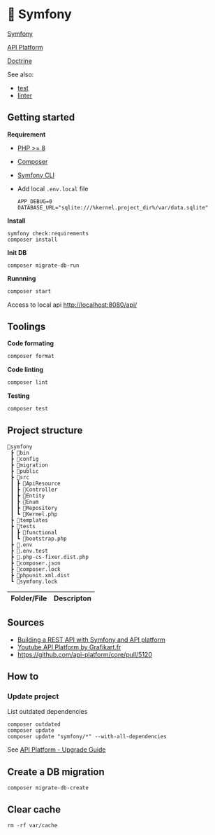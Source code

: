 # 🐘 Symfony

[Symfony](https://symfony.com/)

[API Platform](https://api-platform.com/)

[Doctrine](https://www.doctrine-project.org/)

See also:
- [test](test)
- [linter](linter)

## Getting started

**Requirement**

- [PHP >= 8](https://www.php.net/downloads.php)
- [Composer](https://getcomposer.org/)
- [Symfony CLI](https://symfony.com/download)

- Add local `.env.local` file
  ```shell
  APP_DEBUG=0
  DATABASE_URL="sqlite:///%kernel.project_dir%/var/data.sqlite"
  ```

**Install**

```
symfony check:requirements
composer install
```

**Init DB**

```
composer migrate-db-run
```

**Runnning**

```bash
composer start
```

Access to local api <http://localhost:8080/api/>

## Toolings

**Code formating**

```bash
composer format
```

**Code linting**

```bash
composer lint
```

**Testing**

```bash
composer test
```

## Project structure

```
📂symfony
 ┣ 📂bin
 ┣ 📂config
 ┣ 📂migration
 ┣ 📂public
 ┣ 📂src
 ┃ ┣ 📂ApiResource
 ┃ ┣ 📂Controller
 ┃ ┣ 📂Entity
 ┃ ┣ 📂Enum
 ┃ ┣ 📂Repository
 ┃ ┗ 📜Kermel.php
 ┣ 📂templates
 ┣ 📂tests
 ┃ ┣ 📂functional
 ┃ ┗ 📜bootstrap.php
 ┣ 📜.env
 ┣ 📜.env.test
 ┣ 📜.php-cs-fixer.dist.php
 ┣ 📜composer.json
 ┣ 📜composer.lock
 ┣ 📜phpunit.xml.dist
 ┗ 📜symfony.lock
```


| Folder/File | Descripton |
| ----------- | ---------- |

## Sources

- [Building a REST API with Symfony and API platform](https://digitalfortress.tech/tutorial/rest-api-with-symfony-and-api-platform/)
- [Youtube API Platform by Grafikart.fr](https://www.youtube.com/playlist?list=PLjwdMgw5TTLU7DcDwEt39EvPBi9EiJnF4)
- https://github.com/api-platform/core/pull/5120

## How to

### Update project

List outdated dependencies
```
composer outdated
composer update
composer update "symfony/*" --with-all-dependencies
```
See [API Platform - Upgrade Guide](https://api-platform.com/docs/core/upgrade-guide/)

## Create a DB migration

```
composer migrate-db-create
```

## Clear cache

```
rm -rf var/cache
```